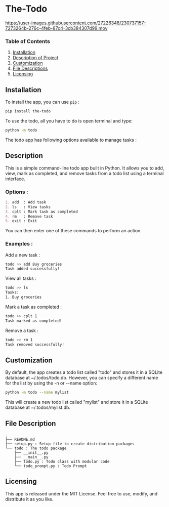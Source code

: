 # The-Todo

https://user-images.githubusercontent.com/27226348/230737157-7273264b-276c-4feb-87c4-3cb384307d99.mov


### Table of Contents

1. [Installation](#installation)
2. [Description of Project](#description)
3. [Customization](#customization)
4. [File Descriptions](#files)
5. [Licensing](#licensing)

## Installation <a name="installation"></a>
To install the app, you can use `pip` :

```bash
pip install the-todo
```

To use the todo, all you have to do is open terminal and type:
```bash
python -m todo
```

The todo app has following options available to manage tasks :

## Description <a name="description"></a>
This is a simple command-line todo app built in Python. It allows you to add, view, mark as completed, and remove tasks from a todo list using a terminal interface.

### Options :
```markdown
1. add  : Add task
2. ls   : View tasks
3. cplt : Mark task as completed
4. rm   : Remove task
5. exit : Exit
```
You can then enter one of these commands to perform an action.

### Examples :

Add a new task :
```bash
todo >> add Buy groceries
Task added successfully!
```

View all tasks :
```bash
todo >> ls
Tasks:
1. Buy groceries
```

Mark a task as completed :
```bash
todo >> cplt 1
Task marked as completed!
```

Remove a task :
```bash
todo >> rm 1
Task removed successfully!
```

## Customization <a name="customization"></a>

By default, the app creates a todo list called "todo" and stores it in a SQLite database at ~/.todos/todo.db. However, you can specify a different name for the list by using the -n or --name option:

```bash
python -m todo --name mylist
```
This will create a new todo list called "mylist" and store it in a SQLite database at ~/.todos/mylist.db.

## File Description <a name="files"></a>

```
.
├── README.md
├── setup.py : Setup file to create distribution packages
└── todo : The todo package
    ├── __init__.py
    ├── __main__.py 
    ├── todo.py : Todo class with modular code
    └── todo_prompt.py : Todo Prompt
```

## Licensing <a name="licensing"></a>
This app is released under the MIT License. Feel free to use, modify, and distribute it as you like.